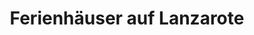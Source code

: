 ---
title: "Ferienhäuser auf Lanzarote"
summary: "Ausgewählte Villen und Apartments in Playa Blanca und Puerto del Carmen."

# HERO
hero_title: "Ihr Ferienhaus im Paradies von Lanzarote"
hero_subtitle: "Villen mit Pool, Apartments am Meer und freundliche, lokale Betreuung. Buchen Sie mit voller Sicherheit."
hero_cta_label: "Unterkünfte ansehen"
hero_cta_target: "#properties"
show_quick_contact: true

# PROPERTIES BLOCK
props_title: "Unsere Villen und Apartments"
props_intro: "Hier ein kurzer Überblick über unsere besten Villen und Apartments."

# TRUST BAND
trust_band:
  - "Top-Lagen in Playa Blanca und Puerto del Carmen"
  - "Professionelle Reinigung und komplett ausgestattete Unterkünfte"
  - "Direkter Kontakt über WhatsApp und E-Mail"

# ABOUT BLOCK
about_title: "Erleben Sie Lanzarote wie ein Einheimischer"
about_text: "Wir geben Ihnen Tipps zu Stränden, Routen und Restaurants, damit Sie die Insel in Ihrem eigenen Tempo und mit höchstem Komfort genießen können."
about_cta_label: "Mehr erfahren"
about_cta_url: "/de/about/"

# OPTIONAL: limit how many properties to show on the home
props_limit: 3
---